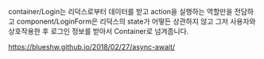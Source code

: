 container/Login는 리덕스로부터 데이터를 받고 action을 실행하는 역할만을 전담하고
component/LoginForm은 리덕스의 state가 어떻든 상관하지 않고 그저 사용자와 상호작용한 후 로그인 정보를 받아서 Container로 넘겨줍니다.

https://blueshw.github.io/2018/02/27/async-await/
